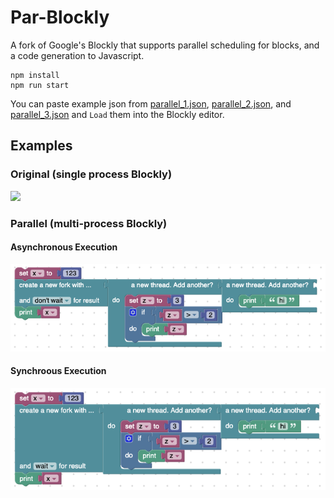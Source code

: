 # Par-Blockly

A fork of Google's Blockly that supports parallel scheduling for blocks, and a code generation to Javascript.


```
npm install
npm run start
```

You can paste example json from [parallel_1.json](parallel_1.json), [parallel_2.json](parallel_2.json), and [parallel_3.json](parallel_3.json) and `Load` them into the Blockly editor.

## Examples

### Original (single process Blockly)
![](https://developers.google.com/blockly/images/sample.png)

### Parallel (multi-process Blockly)

#### Asynchronous Execution
![](media/blockly-async.png)

#### Synchroous Execution
![](media/blockly-sync.png)